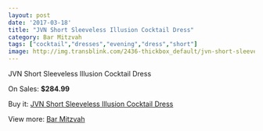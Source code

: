```yaml
---
layout: post
date: '2017-03-18'
title: "JVN Short Sleeveless Illusion Cocktail Dress"
category: Bar Mitzvah
tags: ["cocktail","dresses","evening","dress","short"]
image: http://img.transblink.com/2436-thickbox_default/jvn-short-sleeveless-illusion-cocktail-dress.jpg
---
```

JVN Short Sleeveless Illusion Cocktail Dress

On Sales: **$284.99**
<a href="https://www.transblink.com/en/bar-mitzvah/788-jvn-short-sleeveless-illusion-cocktail-dress.html"><amp-img layout="responsive" width="600" height="600" src="//img.transblink.com/2436-thickbox_default/jvn-short-sleeveless-illusion-cocktail-dress.jpg" alt="JVN Short Sleeveless Illusion Cocktail Dress 0" /></a>
<a href="https://www.transblink.com/en/bar-mitzvah/788-jvn-short-sleeveless-illusion-cocktail-dress.html"><amp-img layout="responsive" width="600" height="600" src="//img.transblink.com/2438-thickbox_default/jvn-short-sleeveless-illusion-cocktail-dress.jpg" alt="JVN Short Sleeveless Illusion Cocktail Dress 1" /></a>
<a href="https://www.transblink.com/en/bar-mitzvah/788-jvn-short-sleeveless-illusion-cocktail-dress.html"><amp-img layout="responsive" width="600" height="600" src="//img.transblink.com/2437-thickbox_default/jvn-short-sleeveless-illusion-cocktail-dress.jpg" alt="JVN Short Sleeveless Illusion Cocktail Dress 2" /></a>

Buy it: [JVN Short Sleeveless Illusion Cocktail Dress](https://www.transblink.com/en/bar-mitzvah/788-jvn-short-sleeveless-illusion-cocktail-dress.html "JVN Short Sleeveless Illusion Cocktail Dress")

View more: [Bar Mitzvah](https://www.transblink.com/en/2-bar-mitzvah "Bar Mitzvah")